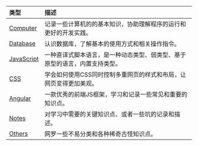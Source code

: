 | 类型 | 描述 |
| :-- | :-- |
| [Computer](./Computer.md) | 记录一些计算机的的基本知识，协助理解程序的运行和更好的开发实践。 |
| [Database](./Database.md) | 认识数据库，了解基本的使用方式和相关操作指令。 |
| [JavaScript](./JavaScript.md) | 一种直译式脚本语言，是一种动态类型、弱类型、基于原型的语言，内置支持类型。 |
| [CSS](./CSS.md) | 学会如何使用CSS同时控制多重网页的样式和布局，让网页变得更加美观。 |
| [Angular](./Angular.md) | 一款优秀的前端JS框架，学习和记录一些常见和重要的知识点。 |
| [Notes](./Notes.md) | 对学习中需要的关键知识点、或者一些坑的记录和描述。 |
| [Others](./Others.md) | 网罗一些不易分类和各种稀奇古怪知识点。 |